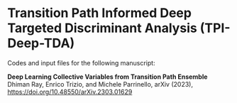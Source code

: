 # Transition Path Informed Deep Targeted Discriminant Analysis (TPI-Deep-TDA)


Codes and input files for the following manuscript: 

**Deep Learning Collective Variables from Transition Path Ensemble**
Dhiman Ray, Enrico Trizio, and Michele Parrinello, arXiv (2023), https://doi.org/10.48550/arXiv.2303.01629
